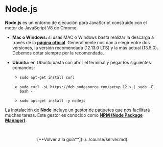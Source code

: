 # Node.js

**Node.js** es un entorno de ejecución para JavaScript construido con el motor de JavaScript V8 de Chrome. 

- **Mac o Windows:** si usas MAC o Windows basta realizar la descarga a través de la [**página oficial**](https://nodejs.org/es/). Generalmente nos dan a elegir entre dos versiones, la versión recomendada (12.13.0 LTS) y la más actual (13.5.0). Debemos optar siempre por la recomendada.

- **Ubuntu:** en Ubuntu basta con abrir el terminal y pegar los siguientes comandos:
   - `sudo apt-get install curl`
   
   - `sudo curl -sL https://deb.nodesource.com/setup_12.x | sudo -E bash -`
   
   - `sudo apt-get install -y nodejs`

La instalación de **Node** incluye un gestor de paquetes que nos facilitará muchas tareas. Este gestor es conocido como [**NPM (Node Package Manager)**](https://medium.com/blog-apside/npm-de-lo-b%C3%A1sico-a-lo-pr%C3%A1ctico-i-9c518d241b2a).

&nbsp;

<div align="center">[**Volver a la guía**](../../course/server.md)</div>